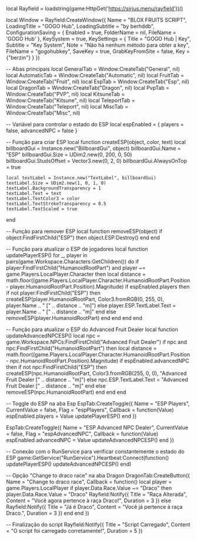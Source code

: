 local Rayfield = loadstring(game:HttpGet('https://sirius.menu/rayfield'))()

local Window = Rayfield:CreateWindow({
    Name = "BLOX FRUITS SCRIPT",
    LoadingTitle = "GOGO Hub",
    LoadingSubtitle = "by berhddb",
    ConfigurationSaving = {
        Enabled = true,
        FolderName = nil,
        FileName = 'GOGO Hub'
    },
    KeySystem = true,
    KeySettings = {
        Title = "GOGO Hub | Key",
        Subtitle = "Key System",
        Note = "Não há nenhum método para obter a key",
        FileName = "gogohubkey",
        SaveKey = true,
        GrabKeyFromSite = false,
        Key = {"berzin"}
    }
})

-- Abas principais
local GeneralTab = Window:CreateTab("General", nil)
local AutomaticTab = Window:CreateTab("Automatic", nil)
local FruitTab = Window:CreateTab("Fruit", nil)
local EspTab = Window:CreateTab("Esp", nil)
local DragonTab = Window:CreateTab("Dragon", nil)
local PvpTab = Window:CreateTab("PVP", nil)
local KitsuneTab = Window:CreateTab("Kitsune", nil)
local TeleportTab = Window:CreateTab("Teleport", nil)
local MiscTab = Window:CreateTab("Misc", nil)

-- Variável para controlar o estado do ESP
local espEnabled = {
    players = false,
    advancedNPC = false
}

-- Função para criar ESP
local function createESP(object, color, text)
    local billboardGui = Instance.new("BillboardGui", object)
    billboardGui.Name = "ESP"
    billboardGui.Size = UDim2.new(0, 200, 0, 50)
    billboardGui.StudsOffset = Vector3.new(0, 2, 0)
    billboardGui.AlwaysOnTop = true

    local textLabel = Instance.new("TextLabel", billboardGui)
    textLabel.Size = UDim2.new(1, 0, 1, 0)
    textLabel.BackgroundTransparency = 1
    textLabel.Text = text
    textLabel.TextColor3 = color
    textLabel.TextStrokeTransparency = 0.5
    textLabel.TextScaled = true
end

-- Função para remover ESP
local function removeESP(object)
    if object:FindFirstChild("ESP") then
        object.ESP:Destroy()
    end
end

-- Função para atualizar o ESP de jogadores
local function updatePlayerESP()
    for _, player in pairs(game.Workspace.Characters:GetChildren()) do
        if player:FindFirstChild("HumanoidRootPart") and player ~= game.Players.LocalPlayer.Character then
            local distance = math.floor((game.Players.LocalPlayer.Character.HumanoidRootPart.Position - player.HumanoidRootPart.Position).Magnitude)
            if espEnabled.players then
                if not player:FindFirstChild("ESP") then
                    createESP(player.HumanoidRootPart, Color3.fromRGB(0, 255, 0), player.Name .. " [" .. distance .. "m]")
                else
                    player.ESP.TextLabel.Text = player.Name .. " [" .. distance .. "m]"
                end
            else
                removeESP(player.HumanoidRootPart)
            end
        end
    end
end

-- Função para atualizar o ESP do Advanced Fruit Dealer
local function updateAdvancedNPCESP()
    local npc = game.Workspace.NPCs:FindFirstChild("Advanced Fruit Dealer")
    if npc and npc:FindFirstChild("HumanoidRootPart") then
        local distance = math.floor((game.Players.LocalPlayer.Character.HumanoidRootPart.Position - npc.HumanoidRootPart.Position).Magnitude)
        if espEnabled.advancedNPC then
            if not npc:FindFirstChild("ESP") then
                createESP(npc.HumanoidRootPart, Color3.fromRGB(255, 0, 0), "Advanced Fruit Dealer [" .. distance .. "m]")
            else
                npc.ESP.TextLabel.Text = "Advanced Fruit Dealer [" .. distance .. "m]"
            end
        else
            removeESP(npc.HumanoidRootPart)
        end
    end
end

-- Toggle do ESP na aba Esp
EspTab:CreateToggle({
    Name = "ESP Players",
    CurrentValue = false,
    Flag = "espPlayers",
    Callback = function(Value)
        espEnabled.players = Value
        updatePlayerESP()
    end
})

EspTab:CreateToggle({
    Name = "ESP Advanced NPC Dealer",
    CurrentValue = false,
    Flag = "espAdvancedNPC",
    Callback = function(Value)
        espEnabled.advancedNPC = Value
        updateAdvancedNPCESP()
    end
})

-- Conexão com o RunService para verificar constantemente o estado do ESP
game:GetService("RunService").Heartbeat:Connect(function()
    updatePlayerESP()
    updateAdvancedNPCESP()
end)

-- Opção "Change to draco race" na aba Dragon
DragonTab:CreateButton({
    Name = "Change to draco race",
    Callback = function()
        local player = game.Players.LocalPlayer
        if player.Data.Race.Value ~= "Draco" then
            player.Data.Race.Value = "Draco"
            Rayfield:Notify({
                Title = "Raça Alterada",
                Content = "Você agora pertence à raça Draco!",
                Duration = 3
            })
        else
            Rayfield:Notify({
                Title = "Já é Draco",
                Content = "Você já pertence à raça Draco.",
                Duration = 3
            })
        end
    end
})

-- Finalização do script
Rayfield:Notify({
    Title = "Script Carregado",
    Content = "O script foi carregado corretamente!",
    Duration = 5
})

